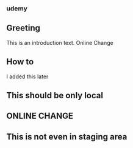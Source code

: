 ### udemy

## Greeting 
This is an introduction text. Online Change
 
## How to
I added this later


## This should be only local

## ONLINE CHANGE

## This is not even in staging area

